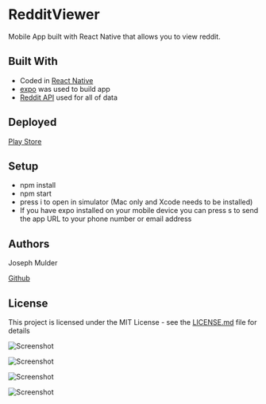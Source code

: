# RedditViewer

Mobile App built with React Native that allows you to view reddit.

## Built With

* Coded in [React Native](https://facebook.github.io/react-native/)
* [expo](https://expo.io/) was used to build app
* [Reddit API](https://www.reddit.com/dev/api/) used for all of data


## Deployed 

[Play Store](https://play.google.com/store/apps/details?id=com.joseph.redditviewer)


## Setup

* npm install 
* npm start
* press i to open in simulator (Mac only and Xcode needs to be installed)
* If you have expo installed on your mobile device you can press s to send the app URL to your phone number or email address


## Authors

Joseph Mulder

[Github](https://github.com/JosephMulder)



## License

This project is licensed under the MIT License - see the [LICENSE.md](LICENSE.md) file for details



![Screenshot](https://i.imgur.com/tywXUWi.jpg)

![Screenshot](https://i.imgur.com/R8cw9es.jpg)

![Screenshot](https://i.imgur.com/iEjLqej.png)

![Screenshot](https://i.imgur.com/rWeEe0k.png)